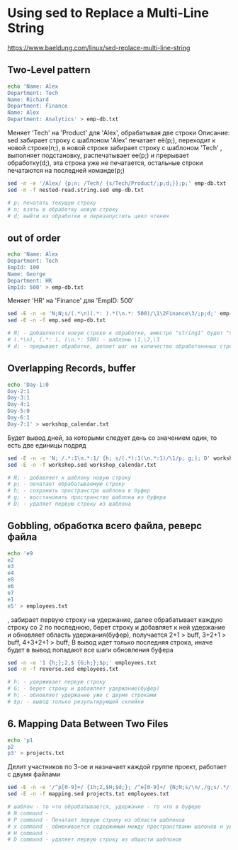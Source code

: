 # Using sed to Replace a Multi-Line String

<https://www.baeldung.com/linux/sed-replace-multi-line-string>

## Two-Level pattern

```sh
echo 'Name: Alex
Department: Tech
Name: Richard
Department: Finance
Name: Alex
Department: Analytics' > emp-db.txt
```

Меняет 'Tech'  на 'Product' для 'Alex', обрабатывая две строки
Описание: sed забирает строку с шаблоном 'Alex' печатает её(p;), переходит к новой строке(n;), в новой строке забирает строку с шаблоном 'Tech' , выполняет подстановку, распечатывает ее(p;) и прерывает обработку(d;), эта строка уже не печатается, остальные строки печатаются на последней команде(p;)

```sh
sed -n -e '/Alex/ {p;n; /Tech/ {s/Tech/Product/;p;d;}};p;' emp-db.txt
sed -n -f nested-read.string.sed emp-db.txt

# p; печатать текущую строку
# n; взять в обработку новую строку
# d; выйти из обработки и перезапустить цикл чтения
```

## out of order

```sh
echo 'Name: Alex
Department: Tech
EmpId: 100
Name: George
Department: HR
EmpId: 500' > emp-db.txt
```

Меняет 'HR' на 'Finance' для 'EmpID: 500'

```sh
sed -E -n -e 'N;N;s/(.*\n)(.*: ).*(\n.*: 500)/\1\2Finance\3/;p;d;' emp-db.txt
sed -E -n -f emp.sed emp-db.txt

# N; - добавляется новую строке к обработке, вместро "string1" будет "sting1\nstring2"
# (.*\n), (.*: ), (\n.*: 500) - шаблоны \1,\2,\3
# d; - прерывает обработке, делает шаг на количество обработаннных строк
```

## Overlapping Records, buffer

```sh
echo 'Day-1:0
Day-2:1
Day-3:1
Day-4:1
Day-5:0
Day-6:1
Day-7:1' > workshop_calendar.txt
```

Будет вывод дней, за которыми следует день со значением один, то есть две единицы подряд

```sh
sed -E -n -e 'N; /.*:1\n.*:1/ {h; s/(.*):1(\n.*:1)/\1/p; g;}; D' workshop_calendar.txt
sed -E -n -f workshop.sed workshop_calendar.txt

# N; - добавляет к шаблону новую строку
# p; - печатает обрабатываемую строку
# h; - сохранить пространстро шаблона в буфер
# g; - восстановить пространство шаблона из буфера
# D; - удаляет первую строку из шаблона
```

## Gobbling, обработка всего файла, реверс файла

```sh
echo 'e9
e2
e3
e4
e8
e6
e7
e1
e5' > employees.txt
```

, забирает первую строку на удержание, далее обрабатывает каждую строку со 2 по последнюю, берет строку и добавляет к ней удержание и обновляет область удержания(буфер), получается
2+1 	> buff,
3+2+1	> buff,
4+3+2+1	> buff;
В вывод идет только последняя строка, иначе будет в вывод попадают все шаги обновления буфера

```sh
sed -n -e '1 {h;};2,$ {G;h;};$p;' employees.txt
sed -n -f reverse.sed employees.txt

# h; - удерживает первую строку
# G; - берет строку и добавляет удержание(буфер)
# h; - обновляет удержание уже с двумя строками
# $p; - вывод только результирующей склейки
```

## 6. Mapping Data Between Two Files

```sh
echo 'p1
p2
p3' > projects.txt
```

Делит участников по 3-ое и назначает каждой группе проект, работает с двумя файлами

```sh
sed -E -n -e '/^p[0-9]+/ {1h;2,$H;$d;}; /^e[0-9]+/ {N;N;s/\n/,/g;s/.*/(&)/;P;x;P;s/^[^\n]*\n//;x;D;}' projects.txt employees.txt
sed -E -n -f mapping.sed projects.txt employees.txt

# шаблон - то что обрабатывается, удержание - то что в буфере
# N command -
# P command - Печатает первую строку из области шаблонов
# x command - обменивается содержимым между пространствами шалонов и удержания
# H command -
# D command - удаляет первую строку из обшасти шаблонов

```


